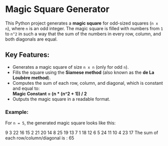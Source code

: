# Magic Square Generator

This Python project generates a **magic square** for odd-sized squares (`n x n`), where `n` is an odd integer. 
The magic square is filled with numbers from `1` to `n^2` in such a way that the sum of the numbers in every row, column, and both diagonals are equal.

## Key Features:
- Generates a magic square of size `n x n` (only for odd `n`).
- Fills the square using the **Siamese method** (also known as the **de La Loubère method**).
- Computes the sum of each row, column, and diagonal, which is constant and equal to:  
  **Magic Constant = (n * (n^2 + 1)) / 2**
- Outputs the magic square in a readable format.

### Example:

For `n = 5`, the generated magic square looks like this:


9  3 22 16 15
2 21 20 14  8
25 19 13  7  1
18 12  6  5 24
11 10  4 23 17
The sum of each row/column/diagonal is : 65



